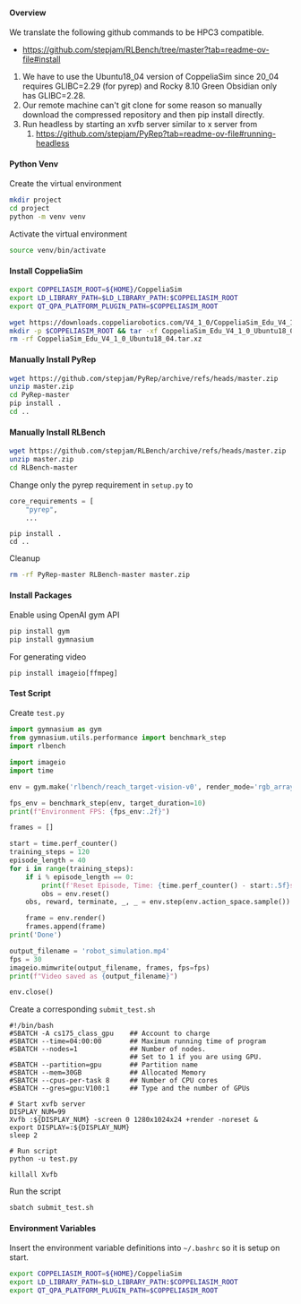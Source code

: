 #### Overview

We translate the following github commands to be HPC3 compatible.
* https://github.com/stepjam/RLBench/tree/master?tab=readme-ov-file#install

1. We have to use the Ubuntu18_04 version of CoppeliaSim since 20_04 requires GLIBC=2.29 (for pyrep) and Rocky 8.10 Green Obsidian only has GLIBC=2.28.
2. Our remote machine can't git clone for some reason so manually download the compressed repository and then pip install directly.
3. Run headless by starting an xvfb server similar to x server from
	1. https://github.com/stepjam/PyRep?tab=readme-ov-file#running-headless

#### Python Venv

Create the virtual environment

```sh
mkdir project
cd project
python -m venv venv
```

Activate the virtual environment

```sh
source venv/bin/activate
```

#### Install CoppeliaSim

```sh
export COPPELIASIM_ROOT=${HOME}/CoppeliaSim
export LD_LIBRARY_PATH=$LD_LIBRARY_PATH:$COPPELIASIM_ROOT
export QT_QPA_PLATFORM_PLUGIN_PATH=$COPPELIASIM_ROOT

wget https://downloads.coppeliarobotics.com/V4_1_0/CoppeliaSim_Edu_V4_1_0_Ubuntu18_04.tar.xz
mkdir -p $COPPELIASIM_ROOT && tar -xf CoppeliaSim_Edu_V4_1_0_Ubuntu18_04.tar.xz -C $COPPELIASIM_ROOT --strip-components 1
rm -rf CoppeliaSim_Edu_V4_1_0_Ubuntu18_04.tar.xz
```

#### Manually Install PyRep

```sh
wget https://github.com/stepjam/PyRep/archive/refs/heads/master.zip
unzip master.zip
cd PyRep-master
pip install .
cd ..
```

#### Manually Install RLBench

```sh
wget https://github.com/stepjam/RLBench/archive/refs/heads/master.zip
unzip master.zip
cd RLBench-master
```

Change only the pyrep requirement in `setup.py` to

```python
core_requirements = [
    "pyrep",
	...
```


```
pip install .
cd ..
```

Cleanup

```sh
rm -rf PyRep-master RLBench-master master.zip
```

#### Install Packages

Enable using OpenAI gym API

```sh
pip install gym
pip install gymnasium
```

For generating video

```
pip install imageio[ffmpeg]
```

#### Test Script

Create `test.py`

```python
import gymnasium as gym
from gymnasium.utils.performance import benchmark_step
import rlbench

import imageio
import time

env = gym.make('rlbench/reach_target-vision-v0', render_mode='rgb_array')

fps_env = benchmark_step(env, target_duration=10)
print(f"Environment FPS: {fps_env:.2f}")

frames = []

start = time.perf_counter()
training_steps = 120
episode_length = 40
for i in range(training_steps):
    if i % episode_length == 0:
        print(f'Reset Episode, Time: {time.perf_counter() - start:.5f}s')
        obs = env.reset()
    obs, reward, terminate, _, _ = env.step(env.action_space.sample())

    frame = env.render()
    frames.append(frame)
print('Done')

output_filename = 'robot_simulation.mp4'
fps = 30
imageio.mimwrite(output_filename, frames, fps=fps)
print(f"Video saved as {output_filename}")

env.close()
```

Create a corresponding `submit_test.sh`

```
#!/bin/bash
#SBATCH -A cs175_class_gpu    ## Account to charge
#SBATCH --time=04:00:00       ## Maximum running time of program
#SBATCH --nodes=1             ## Number of nodes.
                              ## Set to 1 if you are using GPU.
#SBATCH --partition=gpu       ## Partition name
#SBATCH --mem=30GB            ## Allocated Memory
#SBATCH --cpus-per-task 8     ## Number of CPU cores
#SBATCH --gres=gpu:V100:1     ## Type and the number of GPUs

# Start xvfb server
DISPLAY_NUM=99
Xvfb :${DISPLAY_NUM} -screen 0 1280x1024x24 +render -noreset &
export DISPLAY=:${DISPLAY_NUM}
sleep 2

# Run script
python -u test.py

killall Xvfb
```

Run the script

```sh
sbatch submit_test.sh
```

#### Environment Variables

Insert the environment variable definitions into `~/.bashrc` so it is setup on start.

```sh
export COPPELIASIM_ROOT=${HOME}/CoppeliaSim
export LD_LIBRARY_PATH=$LD_LIBRARY_PATH:$COPPELIASIM_ROOT
export QT_QPA_PLATFORM_PLUGIN_PATH=$COPPELIASIM_ROOT
```
